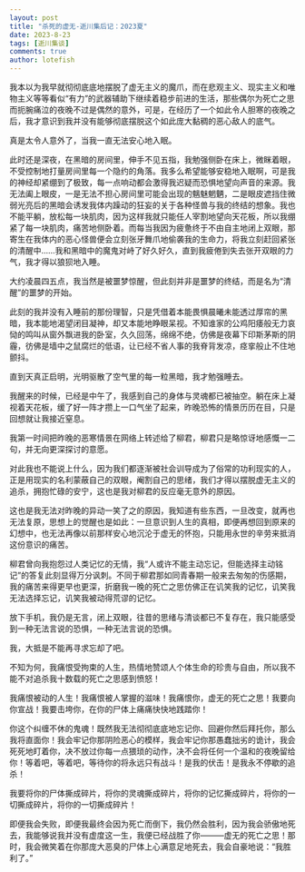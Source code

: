 ```yaml
---
layout: post
title: "杀死的虚无-逝川集后记：2023夏"
date: 2023-8-23
tags: [逝川集谈]
comments: true
author: lotefish
---
```


我本以为我早就彻彻底底地摆脱了虚无主义的魔爪，而在悲观主义、现实主义和唯物主义等等看似“有力”的武器辅助下继续着稳步前进的生活，那些偶尔为死亡之思而扼腕痛泣的夜晚不过是偶然的意外，可是，在经历了一个如此令人胆寒的夜晚之后，我才意识到我并没有能够彻底摆脱这个如此庞大黏稠的恶心敌人的底气。

真是太令人意外了，当我一直无法安心地入眠。

此时还是深夜，在黑暗的房间里，伸手不见五指，我勉强侧卧在床上，微眯着眼，不受控制地打量房间里每一个隐约的角落。我多么希望能够安稳地入眠啊，可是我的神经却紧绷到了极致，每一点响动都会激得我迟疑而恐惧地望向声音的来源。我无法阖上眼皮，一是无法不担心房间里可能会出现的魑魅魍魉，二是眼皮遮挡住微弱光亮后的黑暗会诱发我体内躁动的狂妄的关于各种怪兽与我的终结的想象。我也不能平躺，放松每一块肌肉，因为这样我就只能任人宰割地望向天花板，所以我绷紧了每一块肌肉，痛苦地侧卧着。而每当我因为疲惫终于不由自主地闭上双眼，那寄生在我体内的恶心怪兽便会立刻张牙舞爪地偷袭我的生命力，将我立刻赶回紧张的清醒中……我和黑暗中的魔鬼对峙了好久好久，直到我疲倦到失去张开双眼的力气，我才得以狼狈地入睡。

大约凌晨四五点，我当然是被噩梦惊醒，但此刻并非是噩梦的终结，而是名为“清醒”的噩梦的开始。

此刻的我并没有入睡前的那份理智，只是凭借着本能畏惧晨曦未能透过厚帘的黑暗，我本能地渴望闭目凝神，却又本能地睁眼呆视。不知谁家的公鸡阳痿般无力哀恸的鸣叫从窗外飘进我的卧室，久久回荡，绵绵不绝，仿佛是夜幕下印斯茅斯的阴霾，彷佛是墙中之鼠腐烂的低语，让已经不省人事的我脊背发凉，痉挛般止不住地颤抖。

直到天真正启明，光明驱散了空气里的每一粒黑暗，我才勉强睡去。

我醒来的时候，已经是中午了，我感到自己的身体与灵魂都已被抽空。躺在床上凝视着天花板，缓了好一阵才攒上一口气坐了起来，昨晚恐怖的情景历历在目，只是回想就让我接近窒息。

我第一时间把昨晚的恶寒情景在网络上转述给了柳君，柳君只是略惊讶地感慨一二句，并无向更深探讨的意愿。

对此我也不能说上什么，因为我们都逐渐被社会训导成为了俗常的功利现实的人，正是用现实的名利蒙蔽自己的双眼，阉割自己的思绪，我们才得以摆脱虚无主义的追杀，拥抱忙碌的安宁，这也是我对柳君的反应毫无意外的原因。

这也是我无法对昨晚的异动一笑了之的原因，我知道有些东西，一旦改变，就再也无法复原，思想上的觉醒也是如此：一旦意识到人生的真相，即便再想回到原来的幻想中，也无法再像以前那样安心地沉沦于虚无的怀抱，只能用永世的辛劳来抵消这份意识的痛苦。

柳君曾向我抱怨过人类记忆的无情，我“人或许不能主动忘记，但能选择主动铭记”的答复此刻显得万分讽刺。不同于柳君那如同青春期一般来去匆匆的伤感期，我的痛苦来得更早也更深，折磨我一晚的死亡之思仿佛正在讥笑我的记忆，讥笑我无法选择忘记，讥笑我被动得荒谬的记忆。

放下手机，我仍是无言，闭上双眼，往昔的思绪与清谈都已不复存在，我只能感受到一种无法言说的恐惧，一种无法言说的恐惧。

我，大抵是不能再寻求忘却了吧。

不知为何，我痛恨受拘束的人生，热情地赞颂人个体生命的珍贵与自由，所以我不能不对追杀我十数载的死亡之思感到愤怒！

我痛恨被动的人生！我痛恨被人掌握的滋味！我痛恨你，虚无的死亡之思！我要向你宣战！我要击垮你，在你的尸体上痛痛快快地践踏你！

你这个纠缠不休的鬼魂！既然我无法彻彻底底地忘记你、回避你然后拜托你，那么我将直面你！我会牢记你那阴险恶心的模样，我会牢记你那愚蠢拙劣的诡计，我会死死地盯着你，决不放过你每一点猥琐的动作，决不会将任何一个温和的夜晚留给你！等着吧，等着吧，等待你的将永远只有战斗！是我的伏击！是我永不停歇的追杀！

我要将你的尸体撕成碎片，将你的灵魂撕成碎片，将你的记忆撕成碎片，将你的一切撕成碎片，将你的一切撕成碎片！

即便我会失败，即便我最终会因为死亡而倒下，我仍然会胜利，因为我会骄傲地死去，我能够说我并没有虚度这一生，我便已经战胜了你———虚无的死亡之思！那时，我会微笑着在你那庞大恶臭的尸体上心满意足地死去，我会自豪地说：“我胜利了。”